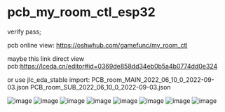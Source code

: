 # pcb_my_room_ctl_esp32

verify pass;

pcb online view: https://oshwhub.com/gamefunc/my_room_ctl

maybe this link direct view pcb:https://lceda.cn/editor#id=0369de858dd34eb0b5a4b0774dd0e324

or use jlc_eda_stable import: 
  PCB_room_MAIN_2022_06_10_0_2022-09-03.json 
  PCB_room_SUB_2022_06_10_0_2022-09-03.json

![image](https://raw.githubusercontent.com/gamefunc/pcb_my_room_ctl_esp32/main/imgs/7.jpg)
![image](https://raw.githubusercontent.com/gamefunc/pcb_my_room_ctl_esp32/main/imgs/11.jpg)
![image](https://raw.githubusercontent.com/gamefunc/pcb_my_room_ctl_esp32/main/imgs/12.jpg)
![image](https://raw.githubusercontent.com/gamefunc/pcb_my_room_ctl_esp32/main/imgs/14.jpg)
![image](https://raw.githubusercontent.com/gamefunc/pcb_my_room_ctl_esp32/main/imgs/15.jpg)
![image](https://raw.githubusercontent.com/gamefunc/pcb_my_room_ctl_esp32/main/imgs/16.jpg)
![image](https://raw.githubusercontent.com/gamefunc/pcb_my_room_ctl_esp32/main/imgs/17.jpg)
![image](https://raw.githubusercontent.com/gamefunc/pcb_my_room_ctl_esp32/main/imgs/18.jpg)

